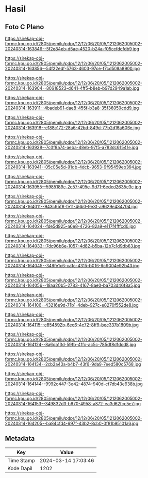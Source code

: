 # Hasil

## Foto C Plano

https://sirekap-obj-formc.kpu.go.id/2805/pemilu/pdpr/12/12/06/20/05/1212062005002-20240314-163846--5f2e84eb-d5ae-4520-b24a-f05ccfdcfdb9.jpg

https://sirekap-obj-formc.kpu.go.id/2805/pemilu/pdpr/12/12/06/20/05/1212062005002-20240314-163856--54f22edf-5763-4603-97ce-f7cd508a8900.jpg

https://sirekap-obj-formc.kpu.go.id/2805/pemilu/pdpr/12/12/06/20/05/1212062005002-20240314-163904--80618523-d641-4ff5-b8eb-b97d2949a1ab.jpg

https://sirekap-obj-formc.kpu.go.id/2805/pemilu/pdpr/12/12/06/20/05/1212062005002-20240314-163911--4badeb91-dae8-455f-b3a8-35f36050cdd9.jpg

https://sirekap-obj-formc.kpu.go.id/2805/pemilu/pdpr/12/12/06/20/05/1212062005002-20240314-163918--e188c172-28a6-42bd-849d-77b2d16a606e.jpg

https://sirekap-obj-formc.kpu.go.id/2805/pemilu/pdpr/12/12/06/20/05/1212062005002-20240314-163928--7c0f8a74-aeba-48eb-97f5-a783dc61541e.jpg

https://sirekap-obj-formc.kpu.go.id/2805/pemilu/pdpr/12/12/06/20/05/1212062005002-20240314-163941--05c05e5d-91db-4dcb-9653-9f95459eb394.jpg

https://sirekap-obj-formc.kpu.go.id/2805/pemilu/pdpr/12/12/06/20/05/1212062005002-20240314-163955--5985189e-2c57-495e-9d71-6eded2635e3c.jpg

https://sirekap-obj-formc.kpu.go.id/2805/pemilu/pdpr/12/12/06/20/05/1212062005002-20240314-164011--943c95f8-fe11-46b0-9e3f-a9629e434704.jpg

https://sirekap-obj-formc.kpu.go.id/2805/pemilu/pdpr/12/12/06/20/05/1212062005002-20240314-164024--fde5d925-a6e8-4726-82a9-e117f4fffcd0.jpg

https://sirekap-obj-formc.kpu.go.id/2805/pemilu/pdpr/12/12/06/20/05/1212062005002-20240314-164033--7dc96b6e-1057-4d82-b5ba-12b7c1d9db63.jpg

https://sirekap-obj-formc.kpu.go.id/2805/pemilu/pdpr/12/12/06/20/05/1212062005002-20240314-164045--348fe1c6-ca1c-4315-b016-6c9004e92b43.jpg

https://sirekap-obj-formc.kpu.go.id/2805/pemilu/pdpr/12/12/06/20/05/1212062005002-20240314-164056--18aa20b5-2783-4167-8ae0-ba703d46f8a5.jpg

https://sirekap-obj-formc.kpu.go.id/2805/pemilu/pdpr/12/12/06/20/05/1212062005002-20240314-164106--43216e9d-71b1-4deb-927c-e8270f552de8.jpg

https://sirekap-obj-formc.kpu.go.id/2805/pemilu/pdpr/12/12/06/20/05/1212062005002-20240314-164115--c854592b-6ec6-4c72-8ff9-bec337b1809b.jpg

https://sirekap-obj-formc.kpu.go.id/2805/pemilu/pdpr/12/12/06/20/05/1212062005002-20240314-164124--8a6da13d-59fb-41fc-ac5c-785df8d1dcd8.jpg

https://sirekap-obj-formc.kpu.go.id/2805/pemilu/pdpr/12/12/06/20/05/1212062005002-20240314-164134--2cb2a43a-b4b7-43f6-9da9-7eed580c5768.jpg

https://sirekap-obj-formc.kpu.go.id/2805/pemilu/pdpr/12/12/06/20/05/1212062005002-20240314-164144--9992c447-3e42-4874-940d-cf7db43e938b.jpg

https://sirekap-obj-formc.kpu.go.id/2805/pemilu/pdpr/12/12/06/20/05/1212062005002-20240314-164153--349832d3-b670-4958-a872-ea3d62fcc5e7.jpg

https://sirekap-obj-formc.kpu.go.id/2805/pemilu/pdpr/12/12/06/20/05/1212062005002-20240314-164205--ba84cfd4-697f-43b2-8cb0-0f81b95101a6.jpg


## Metadata

| Key        | Value               |
| ---------- | ------------------- |
| Time Stamp | 2024-03-14 17:03:46 |
| Kode Dapil | 1202                |



